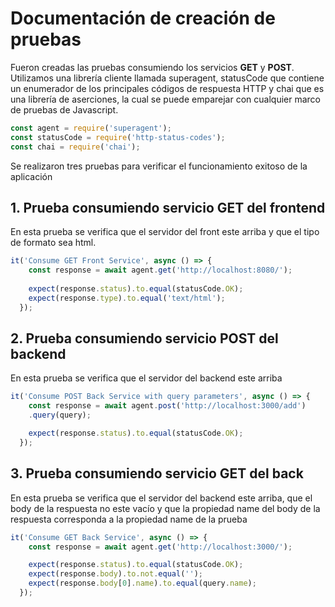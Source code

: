 # Documentación de creación de pruebas

Fueron creadas las pruebas consumiendo los servicios **GET** y **POST**.
Utilizamos una librería cliente llamada superagent, statusCode que contiene un enumerador de los principales códigos de respuesta HTTP y chai que es una librería de aserciones, la cual se puede emparejar con cualquier marco de pruebas de Javascript.


```javascript
const agent = require('superagent');
const statusCode = require('http-status-codes');
const chai = require('chai');
```

Se realizaron tres pruebas para verificar el funcionamiento exitoso de la aplicación 

## 1. Prueba consumiendo servicio GET del frontend

En esta prueba se verifica que el servidor del front este arriba y que el tipo de formato sea html.

```javascript
it('Consume GET Front Service', async () => {
    const response = await agent.get('http://localhost:8080/');
    
    expect(response.status).to.equal(statusCode.OK);
    expect(response.type).to.equal('text/html');
  });
  ```
## 2. Prueba consumiendo servicio POST del backend

En esta prueba se verifica que el servidor del backend este arriba 

```javascript
it('Consume POST Back Service with query parameters', async () => {
    const response = await agent.post('http://localhost:3000/add')
    .query(query);

    expect(response.status).to.equal(statusCode.OK);
  });
```
## 3. Prueba consumiendo servicio GET del back

En esta prueba se verifica que el servidor del backend este arriba, que el body de la respuesta no este vacío y que la propiedad name del body de la respuesta corresponda a la propiedad name de la prueba

```javascript
it('Consume GET Back Service', async () => {
    const response = await agent.get('http://localhost:3000/');

    expect(response.status).to.equal(statusCode.OK);
    expect(response.body).to.not.equal('');
    expect(response.body[0].name).to.equal(query.name);
  });
  ```
